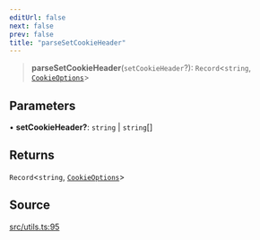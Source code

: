 ```yaml
---
editUrl: false
next: false
prev: false
title: "parseSetCookieHeader"
---
```


> **parseSetCookieHeader**(`setCookieHeader`?): `Record`\<`string`, [`CookieOptions`](../type-aliases/CookieOptions.md)\>

## Parameters

• **setCookieHeader?**: `string` \| `string`[]

## Returns

`Record`\<`string`, [`CookieOptions`](../type-aliases/CookieOptions.md)\>

## Source

[src/utils.ts:95](https://github.com/eddienubes/sagetest/blob/1965370/src/utils.ts#L95)
